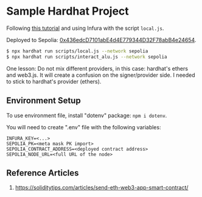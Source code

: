 # Sample Hardhat Project

Following [this tutorial](https://hardhat.org/tutorial/deploying-to-a-live-network) and using Infura with the script `local.js`. 

Deployed to Sepolia: [0x436edcD7101abE4d4E779344D32F78abB4e24654](https://sepolia.etherscan.io/address/0x436edcd7101abe4d4e779344d32f78abb4e24654).

```zsh
$ npx hardhat run scripts/local.js --network sepolia
$ npx hardhat run scripts/interact_alu.js --network sepolia
```

One lesson: Do not mix different providers, in this case: hardhat's ethers and web3.js. It will create a confusion on the signer/provider side. I needed to stick to hardhat's provider (ethers).

## Environment Setup

To use environment file, install "dotenv" package: `npm i dotenv`.

You will need to create ".env" file with the following variables:

```
INFURA_KEY=<...>
SEPOLIA_PK=<meta mask PK import>
SEPOLIA_CONTRACT_ADDRESS=<deployed contract address>
SEPOLIA_NODE_URL=<full URL of the node>
```

## Reference Articles

1. https://soliditytips.com/articles/send-eth-web3-app-smart-contract/
